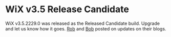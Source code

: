 # WiX v3.5 Release Candidate

WiX v3.5.2229.0 was released as the Released Candidate build. Upgrade and let us know how it goes. <a href="http://robmensching.com/blog/posts/2010/10/29/Trick-or-treat-WiX-v3.5-Release-Candidate">Rob</a> and <a href="http://www.joyofsetup.com/2010/10/30/wix-v3-5-release-candidate-has-been-released/">Bob</a> posted on updates on their blogs.
